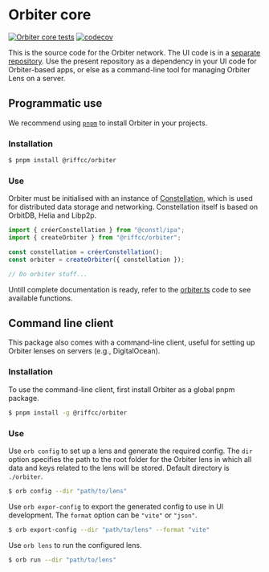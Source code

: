 # Orbiter core
[![Orbiter core tests](https://github.com/riffcc/orbiter-core/actions/workflows/test.yml/badge.svg?branch=main)](https://github.com/riffcc/orbiter-core/actions/workflows/test.yml)
[![codecov](https://codecov.io/gh/riffcc/orbiter-core/graph/badge.svg?token=D41D2XBE0P)](https://codecov.io/gh/riffcc/orbiter-core)

This is the source code for the Orbiter network. The UI code is in a [separate repository](https://github.com/riffcc/orbiter). Use the present repository as a dependency in your UI code for Orbiter-based apps, or else as a command-line tool for managing Orbiter Lens on a server.

## Programmatic use
We recommend using [`pnpm`](https://pnpm.io) to install Orbiter in your projects.

### Installation
```sh
$ pnpm install @riffcc/orbiter
```

### Use
Orbiter must be initialised with an instance of [Constellation](https://docu.réseau-constellation.ca), which is used for distributed data storage and networking. Constellation itself  is based on OrbitDB, Helia and Libp2p.

```ts
import { créerConstellation } from "@constl/ipa";
import { createOrbiter } from "@riffcc/orbiter";

const constellation = créerConstellation();
const orbiter = createOrbiter({ constellation });

// Do orbiter stuff...
```

Untill complete documentation is ready, refer to the [orbiter.ts](https://github.com/riffcc/orbiter-core/blob/main/src/orbiter.ts) code to see available functions.


## Command line client
This package also comes with a command-line client, useful for setting up Orbiter lenses on servers (e.g., DigitalOcean).

### Installation
To use the command-line client, first install Orbiter as a global pnpm package.

```sh
$ pnpm install -g @riffcc/orbiter
```

### Use
Use `orb config` to set up a lens and generate the required config. The `dir` option specifies the path to the root folder for the Orbiter lens in which all data and keys related to the lens will be stored. Default directory is `./orbiter`.

```sh
$ orb config --dir "path/to/lens"
```

Use `orb expor-config` to  export the generated config to use in UI development. The `format` option can be `"vite"` or `"json"`.

```sh
$ orb export-config --dir "path/to/lens" --format "vite"
```

Use `orb lens` to run the configured lens.

```sh
$ orb run --dir "path/to/lens"
```